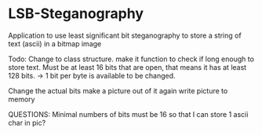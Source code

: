 # LSB-Steganography
Application to use least significant bit steganography to store a string of text (ascii) in a bitmap image


Todo: 
Change to class structure.
make it function to check if long enough to store text. Must be at least 16 bits that are open, that means it has at least 128 bits. 
-> 1 bit per byte is available to be changed.

Change the actual bits
make a picture out of it again
write picture to memory


QUESTIONS:
Minimal numbers of bits must be 16 so that I can store 1 ascii char in pic?
